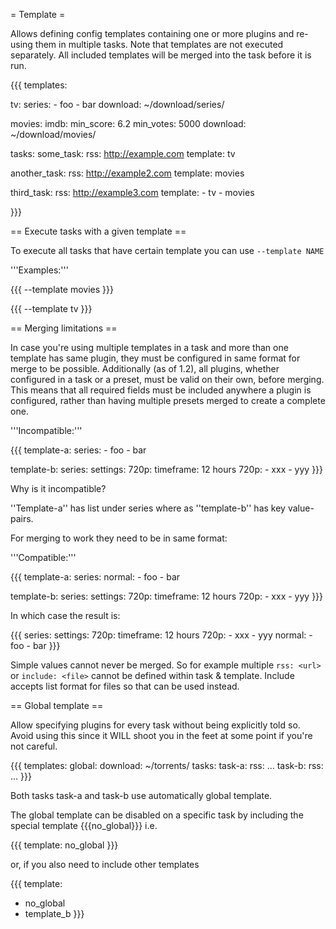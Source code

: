 = Template =

Allows defining config templates containing one or more plugins and re-using them in multiple tasks. Note that templates are not executed separately. All included templates will be merged into the task before it is run.

{{{
templates:

  tv:
    series:
      - foo
      - bar
    download: ~/download/series/

  movies:
    imdb:
      min_score: 6.2
      min_votes: 5000
    download: ~/download/movies/

tasks:
  some_task:
    rss: http://example.com
    template: tv

  another_task:
    rss: http://example2.com
    template: movies

  third_task:
    rss: http://example3.com
    template: 
      - tv
      - movies

}}}

== Execute tasks with a given template ==

To execute all tasks that have certain template you can use `--template NAME`

'''Examples:'''

{{{
--template movies
}}}

{{{
--template tv
}}}

== Merging limitations ==

In case you're using multiple templates in a task and more than one template has same plugin, they must be
configured in same format for merge to be possible. Additionally (as of 1.2), all plugins, whether configured in a task or a preset, must be valid on their own, before merging. This means that all required fields must be included anywhere a plugin is configured, rather than having multiple presets merged to create a complete one.

'''Incompatible:'''

{{{
template-a:
  series:
    - foo
    - bar

template-b:
  series:
    settings:
      720p:
        timeframe: 12 hours
    720p:
      - xxx
      - yyy
}}}

Why is it incompatible?

''Template-a'' has list under series where as ''template-b'' has key value-pairs.

For merging to work they need to be in same format:

'''Compatible:'''

{{{
template-a:
  series:
    normal:
      - foo
      - bar

template-b:
  series:
    settings:
      720p:
        timeframe: 12 hours
    720p:
      - xxx
      - yyy
}}}

In which case the result is:

{{{
series:
  settings:
    720p:
      timeframe: 12 hours
  720p:
    - xxx
    - yyy
  normal:
    - foo
    - bar
}}}

Simple values cannot never be merged. So for example multiple `rss: <url>` or `include: <file>` cannot be defined within task & template. Include accepts list format for files so that can be used instead. 

== Global template ==

Allow specifying plugins for every task without being explicitly told so. Avoid using this since it WILL shoot you in the feet at some point if you're not careful.

{{{
templates:
  global:
    download: ~/torrents/
tasks:
  task-a:
    rss: ...
  task-b:
    rss: ...
}}}

Both tasks task-a and task-b use automatically global template.

The global template can be disabled on a specific task by including the special template {{{no_global}}} i.e.

{{{
template: no_global
}}}

or, if you also need to include other templates

{{{
template:
  - no_global
  - template_b
}}}
